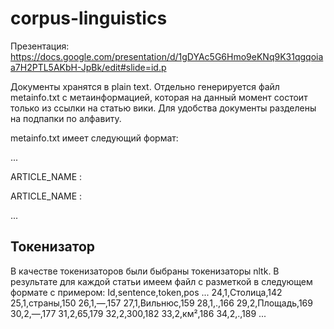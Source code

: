 # corpus-linguistics
Презентация: https://docs.google.com/presentation/d/1gDYAc5G6Hmo9eKNq9K31qgqoiaa7H2PTL5AKbH-JpBk/edit#slide=id.p

Документы хранятся в plain text. Отдельно генерируется файл metainfo.txt с метаинформацией, которая на данный момент состоит только из ссылки на статью вики.
Для удобства документы разделены на подпапки по алфавиту.

metainfo.txt имеет следующий формат:

...

ARTICLE_NAME : <link>

ARTICLE_NAME : <link>

...

## Токенизатор

В качестве токенизаторов были быбраны токенизаторы nltk. В результате для каждой статьи имеем файл с разметкой в следующем формате с примером:
Id,sentence,token,pos
...
24,1,Столица,142
25,1,страны,150
26,1,—,157
27,1,Вильнюс,159
28,1,.,166
29,2,Площадь,169
30,2,—,177
31,2,65,179
32,2,300,182
33,2,км²,186
34,2,.,189
...
